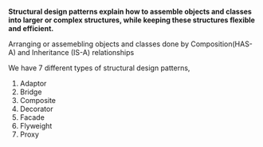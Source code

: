 **Structural design patterns explain how to assemble objects and classes into larger or complex structures, while keeping these structures flexible and efficient.**

Arranging or assemebling objects and classes done by Composition(HAS-A) and Inheritance (IS-A) relationships

We have 7 different types of structural design patterns,

1. Adaptor
2. Bridge
3. Composite
4. Decorator
5. Facade
6. Flyweight
7. Proxy